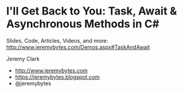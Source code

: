 I'll Get Back to You: Task, Await & Asynchronous Methods in C#
================================
Slides, Code, Articles, Videos, and more: http://www.jeremybytes.com/Demos.aspx#TaskAndAwait

Jeremy Clark
* http://www.jeremybytes.com 
* https://jeremybytes.blogspot.com 
* @jeremybytes
